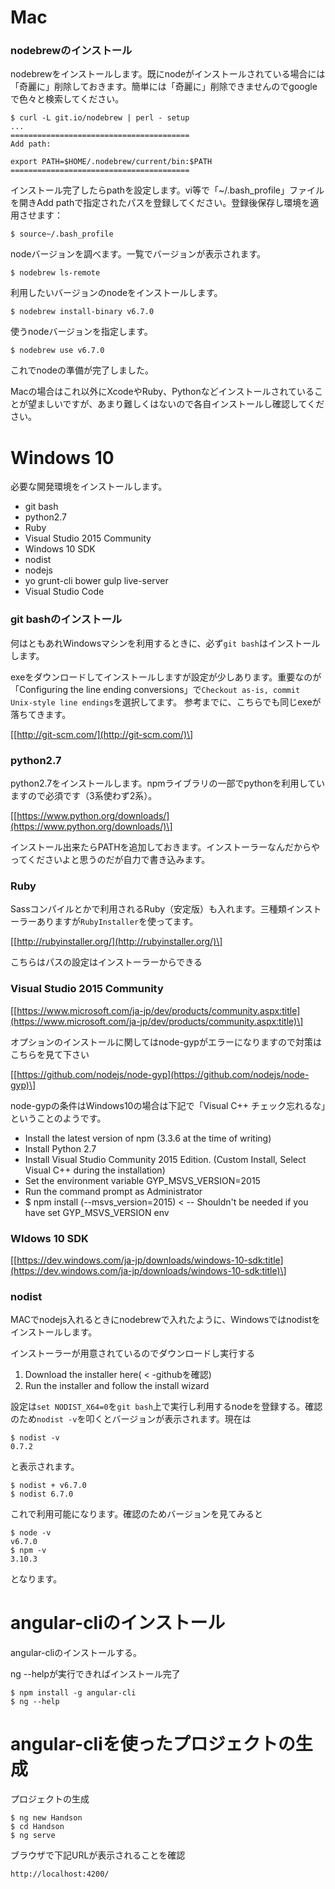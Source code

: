 # Mac

### nodebrewのインストール

nodebrewをインストールします。既にnodeがインストールされている場合には「奇麗に」削除しておきます。簡単には「奇麗に」削除できませんのでgoogleで色々と検索してください。

```
$ curl -L git.io/nodebrew | perl - setup
...
========================================
Add path:

export PATH=$HOME/.nodebrew/current/bin:$PATH
========================================
```

インストール完了したらpathを設定します。vi等で「~/.bash\_profile」ファイルを開きAdd pathで指定されたパスを登録してください。登録後保存し環境を適用させます：

```
$ source~/.bash_profile
```

nodeバージョンを調べます。一覧でバージョンが表示されます。

```
$ nodebrew ls-remote
```

利用したいバージョンのnodeをインストールします。

```
$ nodebrew install-binary v6.7.0
```

使うnodeバージョンを指定します。

```
$ nodebrew use v6.7.0
```

これでnodeの準備が完了しました。

Macの場合はこれ以外にXcodeやRuby、Pythonなどインストールされていることが望ましいですが、あまり難しくはないので各自インストールし確認してください。

# Windows 10

必要な開発環境をインストールします。

* git bash
* python2.7
* Ruby
* Visual Studio 2015 Community
* Windows 10 SDK
* nodist
* nodejs
* yo grunt-cli bower gulp live-server
* Visual Studio Code

### git bashのインストール

何はともあれWindowsマシンを利用するときに、必ず`git bash`はインストールします。

exeをダウンロードしてインストールしますが設定が少しあります。重要なのが「Configuring the line ending conversions」で`Checkout as-is, commit Unix-style line endings`を選択してます。 参考までに、こちらでも同じexeが落ちてきます。

\[[http://git-scm.com/](http://git-scm.com/)\]

### python2.7

python2.7をインストールします。npmライブラリの一部でpythonを利用していますので必須です（3系使わず2系）。

\[[https://www.python.org/downloads/](https://www.python.org/downloads/)\]

インストール出来たらPATHを追加しておきます。インストーラーなんだからやってくださいよと思うのだが自力で書き込みます。

### Ruby

Sassコンパイルとかで利用されるRuby（安定版）も入れます。三種類インストーラーありますが`RubyInstaller`を使ってます。

\[[http://rubyinstaller.org/](http://rubyinstaller.org/)\]

こちらはパスの設定はインストーラーからできる

### Visual Studio 2015 Community

\[[https://www.microsoft.com/ja-jp/dev/products/community.aspx:title](https://www.microsoft.com/ja-jp/dev/products/community.aspx:title)\]

オプションのインストールに関してはnode-gypがエラーになりますので対策はこちらを見て下さい

\[[https://github.com/nodejs/node-gyp](https://github.com/nodejs/node-gyp)\]

node-gypの条件はWindows10の場合は下記で「Visual C++ チェック忘れるな」ということのようです。

* Install the latest version of npm \(3.3.6 at the time of writing\)
* Install Python 2.7
* Install Visual Studio Community 2015 Edition. \(Custom Install, Select Visual C++ during the installation\)
* Set the environment variable GYP\_MSVS\_VERSION=2015
* Run the command prompt as Administrator
* $ npm install \(--msvs\_version=2015\) 
  &lt;
  -- Shouldn't be needed if you have set GYP\_MSVS\_VERSION env

### WIdows 10 SDK

\[[https://dev.windows.com/ja-jp/downloads/windows-10-sdk:title](https://dev.windows.com/ja-jp/downloads/windows-10-sdk:title)\]

### nodist

MACでnodejs入れるときにnodebrewで入れたように、Windowsではnodistをインストールします。

インストーラーが用意されているのでダウンロードし実行する

1. Download the installer here\(
   &lt;
   -githubを確認\)
2. Run the installer and follow the install wizard

設定は`set NODIST_X64=0`を`git bash`上で実行し利用するnodeを登録する。確認のため`nodist -v`を叩くとバージョンが表示されます。現在は

```
$ nodist -v
0.7.2
```

と表示されます。

```
$ nodist + v6.7.0
$ nodist 6.7.0
```

これで利用可能になります。確認のためバージョンを見てみると

```
$ node -v
v6.7.0
$ npm -v
3.10.3
```

となります。

# angular-cliのインストール

angular-cliのインストールする。

ng --helpが実行できればインストール完了

```
$ npm install -g angular-cli
$ ng --help
```

# angular-cliを使ったプロジェクトの生成

プロジェクトの生成

```
$ ng new Handson
$ cd Handson
$ ng serve
```

ブラウザで下記URLが表示されることを確認

```
http://localhost:4200/
```



